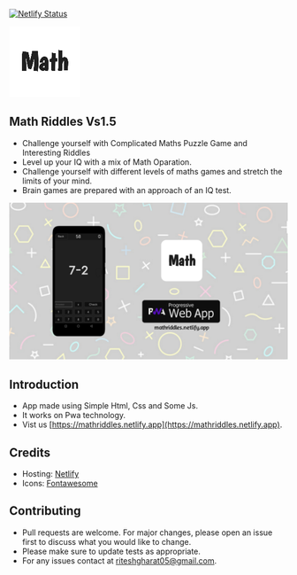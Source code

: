 [![Netlify Status](https://api.netlify.com/api/v1/badges/6a1c81d8-009f-4719-8a6b-510a471203ac/deploy-status)](https://app.netlify.com/sites/mathriddles/deploys)

![Screenshot](images/logo128.png)

## Math Riddles Vs1.5 
* Challenge yourself with Complicated Maths Puzzle Game and Interesting Riddles 
* Level up your IQ with a mix of Math Oparation. 
* Challenge yourself with different levels of maths games and stretch the limits of your mind. 
* Brain games are prepared with an approach of an IQ test.

![Screenshot](images/banner.jpg)

## Introduction
* App made using Simple Html, Css and Some Js.
* It works on Pwa technology. 
* Vist us [https://mathriddles.netlify.app](https://mathriddles.netlify.app).

## Credits 
* Hosting: [Netlify](https://netlify.com)
* Icons: [Fontawesome](https://fontawesome.com)

## Contributing
* Pull requests are welcome. For major changes, please open an issue first to discuss what you would like to change.
* Please make sure to update tests as appropriate.
* For any issues contact at riteshgharat05@gmail.com.

